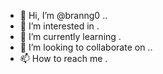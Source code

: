 - 👋 Hi, I’m @branng0 ..
- 👀 I’m interested in .
- 🌱 I’m currently learning .
- 💞️ I’m looking to collaborate on ..
- 📫 How to reach me .

  
<!---
branng0/branng0 is a ✨ special ✨ repository because its `README.md` (this file) appears on your GitHub profile.
You can click the Preview link to take a look at your changes.
--->
